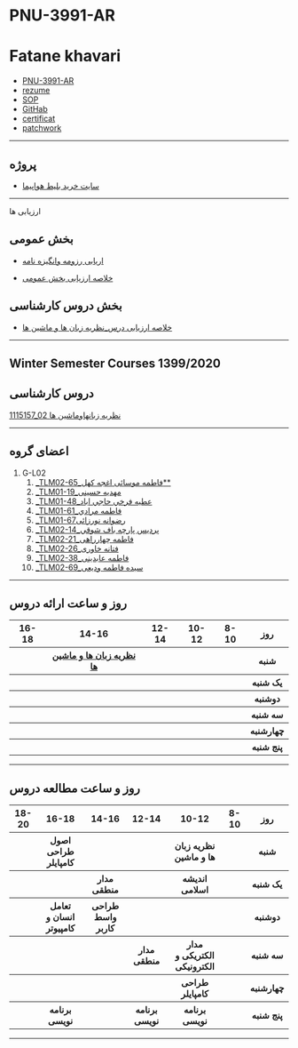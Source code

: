 # PNU-3991-AR
# Fatane khavari
- [PNU-3991-AR](https://github.com/fatane1234/PNU-3991-AR.git)
- [rezume](https://fatane1234.github.io/Rezome/)
- [SOP](https://fatane1234.github.io/sop/)
- [GitHab](https://github.com/fatane1234)
- [certificat](https://github.com/fatane1234/certificat/blob/khavari/46313.jpg)
- [patchwork](https://github.com/fatane1234/PNU-3991-AR/blob/khavari/patchwork.jpeg)

------------------
 ## پروژه 
- [سایت خرید بلیط هواپیما]( https://github.com/fatane1234/PNU-3991-AR/blob/khavari/prozhe%20(1).pdf)
 ------------------
 ارزیابی ها 
 
##  بخش عمومی 
 
- [اریابی رزومه وانگیزه نامه](https://github.com/fatane1234/PNU-3991-AR/blob/khavari/General/FKH_CV_CheckList_AR_3991.pdf)

- [خلاصه ارزیابی بخش عمومی](https://github.com/fatane1234/PNU-3991-AR/blob/khavari/General/FKH_GeneralSection_CheckList_AR_3991.pdf)

##  بخش دروس کارشناسی

- [خلاصه ارزیابی درس_نظریه زبان ها و ماشین ها](https://github.com/fatane1234/PNU-3991-AR/blob/khavari/Languages-and-Machines/FKH-Theory-of-Languages-and-Machines_CheckList_AR_3991.pdf)
 ------------------
 ## Winter Semester Courses 1399/2020

## دروس کارشناسی

[1115157_02 نظريه زبانهاوماشين ها](https://github.com/AliRazavi-edu/PNU_3991/tree/master/_BSc/Theory-of-Languages-and-Machines)

 ------------------
## اعضای گروه
1. G-L02
    1. [_TLM02-65_فاطمه موسائی اغجه کهل**](https://github.com/AliRazavi-edu/PNU_3991/tree/master/_BSc/Theory-of-Languages-and-Machines/_1115157_02/65_%D9%81%D8%A7%D8%B7%D9%85%D9%87%20%D9%85%D9%88%D8%B3%D8%A7%D8%A6%D9%8A%20%D8%A7%D8%BA%D8%AC%D9%87%20%D9%83%D9%87%D9%84)
    1. [_TLM01-19_مهدیه حسینی](https://github.com/AliRazavi-edu/PNU_3991/tree/master/_BSc/Theory-of-Languages-and-Machines/_1115157_01/19_%D9%85%D9%87%D8%AF%D9%8A%D9%87%20%D8%AD%D8%B3%D9%8A%D9%86%D9%8A)
    1. [_TLM01-48_عطيه فرخي حاجي اباد](https://github.com/AliRazavi-edu/PNU_3991/tree/master/_BSc/Theory-of-Languages-and-Machines/_1115157_01/48_%D8%B9%D8%B7%D9%8A%D9%87%20%D9%81%D8%B1%D8%AE%D9%8A%20%D8%AD%D8%A7%D8%AC%D9%8A%20%D8%A7%D8%A8%D8%A7%D8%AF)
    1. [_TLM01-61_فاطمه مرادي](https://github.com/AliRazavi-edu/PNU_3991/tree/master/_BSc/Theory-of-Languages-and-Machines/_1115157_01/61_%D9%81%D8%A7%D8%B7%D9%85%D9%87%20%D9%85%D8%B1%D8%A7%D8%AF%D9%8A) 
    1. [_TLM01-67رضوانه نورزائی](https://github.com/AliRazavi-edu/PNU_3991/tree/master/_BSc/Theory-of-Languages-and-Machines/_1115157_01/67_%D8%B1%D8%B6%D9%88%D8%A7%D9%86%D9%87%20%D9%86%D9%88%D8%B1%D8%B2%D8%A7%D8%A6%D9%8A)  
    1. [_TLM02-14_پرديس پارچه باف شوقي](https://github.com/AliRazavi-edu/PNU_3991/tree/master/_BSc/Theory-of-Languages-and-Machines/_1115157_02/14_%D9%BE%D8%B1%D8%AF%D9%8A%D8%B3%20%D9%BE%D8%A7%D8%B1%DA%86%D9%87%20%D8%A8%D8%A7%D9%81%20%D8%B4%D9%88%D9%82%D9%8A)
    1. [_TLM02-21_فاطمه چهارراهی](https://github.com/AliRazavi-edu/PNU_3991/tree/master/_BSc/Theory-of-Languages-and-Machines/_1115157_02/21_%D9%81%D8%A7%D8%B7%D9%85%D9%87%20%DA%86%D9%87%D8%A7%D8%B1%D8%B1%D8%A7%D9%87%D9%8A)    
    1. [_TLM02-26_فتانه خاوری](https://github.com/AliRazavi-edu/PNU_3991/tree/master/_BSc/Theory-of-Languages-and-Machines/_1115157_02/26_%D9%81%D8%AA%D8%A7%D9%86%D9%87%20%D8%AE%D8%A7%D9%88%D8%B1%D9%8A) 
    1. [_TLM02-38_فاطمه عابدینی](https://github.com/AliRazavi-edu/PNU_3991/tree/master/_BSc/Theory-of-Languages-and-Machines/_1115157_02/38_%D9%81%D8%A7%D8%B7%D9%85%D9%87%20%D8%B9%D8%A7%D8%A8%D8%AF%D9%8A%D9%86%D9%8A)
    1. [_TLM02-69_سیده فاطمه ودیعی](https://github.com/AliRazavi-edu/PNU_3991/tree/master/_BSc/Theory-of-Languages-and-Machines/_1115157_02/69_%D8%B3%D9%8A%D8%AF%D9%87%20%D9%81%D8%A7%D8%B7%D9%85%D9%87%20%D9%88%D8%AF%D9%8A%D8%B9%D9%8A)


-----------
## روز و ساعت ارائه دروس

<table style="width:100%">
  <tr>
    <th >16-18</th>
    <th >14-16</th>
    <th >12-14</th>
    <th>10-12</th>
    <th>8-10</th>
    <th>روز</th>
  </tr>
  <tr>
    <th ></th>
    <th ><a href=https://github.com/fatane1234
    ">نظریه زبان ها و ماشین ها</a></th>
  <th ></th>
  <th></th>
    <th></th>
    <th>شنبه</th>
  </tr>
   <tr>
    <th ></th>
    <th ></th>
    <th></th>
    <th></th>
    <th ></th>
    <th>یک شنبه</th>
  </tr>
   <tr>
     <th ></th>
     <th ></th>
     <th></th>
     <th></th>
    <th ></th>   
    <th>دوشنبه</th>
  </tr>
   <tr>
    <th ></th>
    <th ></th>
    <th></th>
    <th></th>
    <th ></th>
    <th>سه شنبه</th>
  </tr>
   <tr>
    <th ></th>
    <th ></th>
    <th></th>
    <th></th>
     <th ></th>
    <th>چهارشنبه</th>
  </tr>
   <tr>
    <th ></th>
     <th ></th>
     <th ></th>
     <th></th>
     <th></th>
     <th>پنج شنبه</th>
  </tr>
</table>
        
--------------

## روز و ساعت مطالعه دروس

<table style="width:100%">
  <tr>
    <th>18-20</th>
    <th >16-18</th>
    <th >14-16</th>
    <th >12-14</th>
    <th>10-12</th>
    <th>8-10</th>
    <th>روز</th>
  </tr>
  <tr>
    <th></th>
    <th >اصول طراحی کامپایلر</th>
    <th ></th>
    <th ></th>
    <th>نظریه زبان ها و ماشین</th>
    <th></th>
    <th>شنبه</th>
  </tr>
   <tr>
    <th></th>
    <th ></th>
    <th >مدار منطقی</th>
    <th ></th>
    <th>اندیشه اسلامی</th>
    <th ></th>
    <th>یک شنبه</th>
  </tr>
   <tr>
    <th></th>
     <th >تعامل انسان و کامپیوتر</th>
     <th >طراحی واسط کاربر</th>
     <th></th>
    <th></th>
    <th></th>   
    <th>دوشنبه</th>
  </tr>
   <tr>
    <th></th>
    <th ></th>
    <th ></th>
    <th>مدار منطقی</th>
    <th>مدار الکتریکی و الکترونیکی</th>
    <th ></th>
    <th>سه شنبه</th>
  </tr>
   <tr>
    <th></th>
    <th ></th>
    <th ></th>
    <th></th>
    <th>طراحی کامپایلر</th>
    <th ></th>
    <th>چهارشنبه</th>
  </tr>
   <tr>
    <th></th>
   <th >برنامه نویسی</th>
    <th ></th>
     <th >برنامه نویسی</th>
     <th >برنامه نویسی</th>
     <th></th>
    <th>پنج شنبه</th>
  </tr>
</table>

-----------
